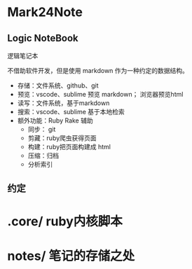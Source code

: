# Mark24Note

## Logic NoteBook

逻辑笔记本

不借助软件开发，但是使用 markdown 作为一种约定的数据结构。

* 存储：文件系统、github、git
* 预览：vscode、sublime 预览 markdown； 浏览器预览html
* 读写：文件系统，基于markdown
* 搜索：vscode、sublime 基于本地检索
* 额外功能：Ruby Rake 辅助
  * 同步： git
  * 剪藏：ruby爬虫获得页面
  * 构建：ruby把页面构建成 html
  * 压缩：归档
  * 分析索引


## 约定

# .core/ ruby内核脚本 
# notes/ 笔记的存储之处